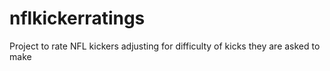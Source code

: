 # nflkickerratings
Project to rate NFL kickers adjusting for difficulty of kicks they are asked to make
